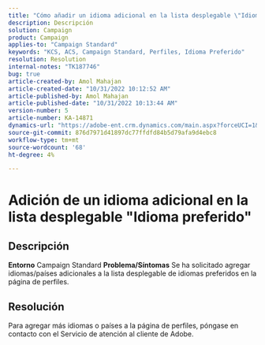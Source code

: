 ```yaml
---
title: "Cómo añadir un idioma adicional en la lista desplegable \"Idioma preferido\""
description: Descripción
solution: Campaign
product: Campaign
applies-to: "Campaign Standard"
keywords: "KCS, ACS, Campaign Standard, Perfiles, Idioma Preferido"
resolution: Resolution
internal-notes: "TK187746"
bug: true
article-created-by: Amol Mahajan
article-created-date: "10/31/2022 10:12:52 AM"
article-published-by: Amol Mahajan
article-published-date: "10/31/2022 10:13:44 AM"
version-number: 5
article-number: KA-14871
dynamics-url: "https://adobe-ent.crm.dynamics.com/main.aspx?forceUCI=1&pagetype=entityrecord&etn=knowledgearticle&id=bb163392-0459-ed11-9561-6045bd006079"
source-git-commit: 876d7971d41897dc77ffdfd84b5d79afa9d4ebc8
workflow-type: tm+mt
source-wordcount: '68'
ht-degree: 4%

---
```


# Adición de un idioma adicional en la lista desplegable &quot;Idioma preferido&quot;

## Descripción

<b>Entorno</b>
Campaign Standard
<b>Problema/Síntomas</b>
Se ha solicitado agregar idiomas/países adicionales a la lista desplegable de idiomas preferidos en la página de perfiles.


## Resolución


Para agregar más idiomas o países a la página de perfiles, póngase en contacto con el Servicio de atención al cliente de Adobe.
